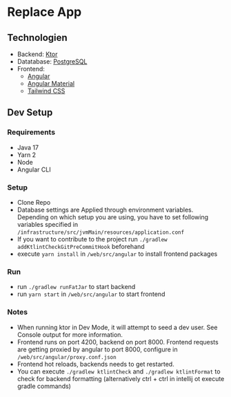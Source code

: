 # Replace App

## Technologien

- Backend: [Ktor](https://ktor.io/)
- Datatabase: [PostgreSQL](https://www.postgresql.org/)
- Frontend:
  - [Angular](https://angular.io/)
  - [Angular Material](https://material.angular.io/)
  - [Tailwind CSS](https://tailwindcss.com/)

## Dev Setup

### Requirements

- Java 17
- Yarn 2
- Node
- Angular CLI

### Setup

- Clone Repo
- Database settings are Applied through environment variables. Depending on which setup you are using, you have to set following variables specified in `/infrastructure/src/jvmMain/resources/application.conf`
- If you want to contribute to the project run `./gradlew addKtlintCheckGitPreCommitHook` beforehand
- execute `yarn install` in `/web/src/angular` to install frontend packages

### Run

- run `./gradlew runFatJar` to start backend
- run `yarn start` in `/web/src/angular` to start frontend

### Notes

- When running ktor in Dev Mode, it will attempt to seed a dev user. See Console output for more information.
- Frontend runs on port 4200, backend on port 8000. Frontend requests are getting proxied by angular to port 8000, configure in `/web/src/angular/proxy.conf.json`
- Frontend hot reloads, backends needs to get restarted.
- You can execute `./gradlew ktlintCheck` and `./gradlew ktlintFormat` to check for backend formatting (alternatively ctrl + ctrl in intellij ot execute gradle commands)
